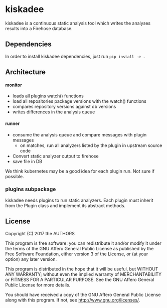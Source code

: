 # kiskadee

kiskadee is a continuous static analysis tool which writes the analyses
results into a Firehose database.

## Dependencies

In order to install kiskadee dependencies, just run `pip install -e .`

## Architecture

#### monitor
  
* loads all plugins watch() functions
* load all repositories package versions with the watch() functions 
* compares repository versions against db versions
* writes differences in the analysis queue

#### runner

* consume the analysis queue and compare messages with plugin messages
  * on matches, run all analyzers listed by the plugin in upstream source code
* Convert static analyzer output to firehose
* save file in DB

We think kubernetes may be a good idea for each plugin run. Not sure if
possible.

### plugins subpackage

kiskadee needs plugins to run static analyzers. Each plugin must inherit from
the Plugin class and implement its abstract methods.

## License

Copyright (C) 2017 the AUTHORS

This program is free software: you can redistribute it and/or modify
it under the terms of the GNU Affero General Public License as
published by the Free Software Foundation, either version 3 of the
License, or (at your option) any later version.

This program is distributed in the hope that it will be useful,
but WITHOUT ANY WARRANTY; without even the implied warranty of
MERCHANTABILITY or FITNESS FOR A PARTICULAR PURPOSE.  See the
GNU Affero General Public License for more details.

You should have received a copy of the GNU Affero General Public License
along with this program.  If not, see <http://www.gnu.org/licenses/>.
